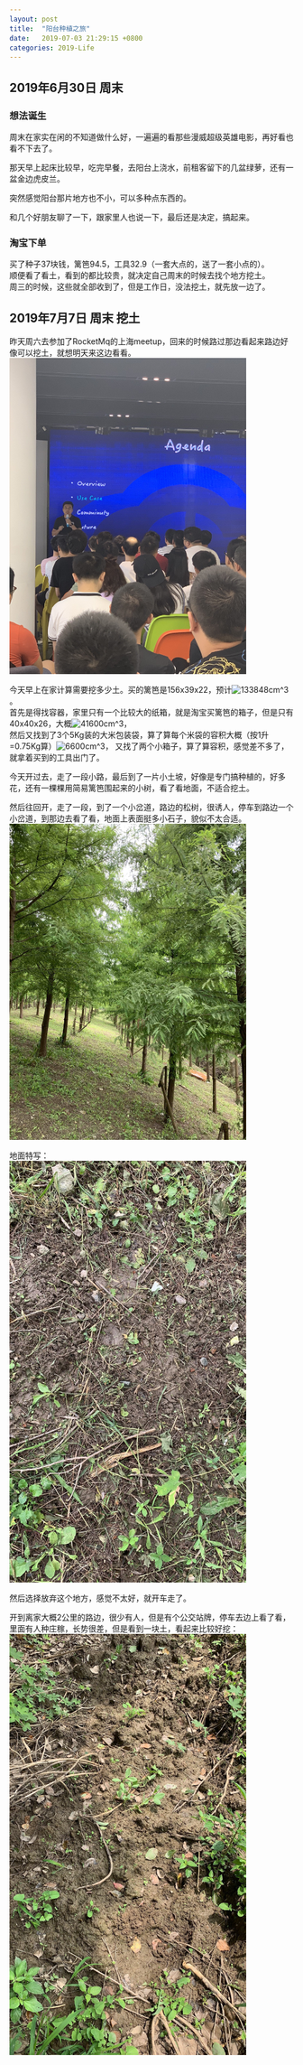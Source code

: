 ```yaml
---
layout: post
title:  "阳台种植之旅"
date:   2019-07-03 21:29:15 +0800
categories: 2019-Life
---
```


## 2019年6月30日 周末 

### 想法诞生
周末在家实在闲的不知道做什么好，一遍遍的看那些漫威超级英雄电影，再好看也看不下去了。

那天早上起床比较早，吃完早餐，去阳台上浇水，前租客留下的几盆绿萝，还有一盆金边虎皮兰。

突然感觉阳台那片地方也不小，可以多种点东西的。

和几个好朋友聊了一下，跟家里人也说一下，最后还是决定，搞起来。

### 淘宝下单
买了种子37块钱，篱笆94.5，工具32.9（一套大点的，送了一套小点的）。    
顺便看了看土，看到的都比较贵，就决定自己周末的时候去找个地方挖土。  
周三的时候，这些就全部收到了，但是工作日，没法挖土，就先放一边了。  

## 2019年7月7日 周末 挖土
昨天周六去参加了RocketMq的上海meetup，回来的时候路过那边看起来路边好像可以挖土，就想明天来这边看看。    
<img src="https://raw.githubusercontent.com/ipiali/ipiali.github.io/master/assets/Rocketmq-meetup-sh.jpg" alt="RocketMQ 上海meetup" width="420px" />

今天早上在家计算需要挖多少土。买的篱笆是156x39x22，预计<img src="https://latex.codecogs.com/svg.latex?\Large&space;133848cm^3" title="133848cm^3" />。  
首先是得找容器，家里只有一个比较大的纸箱，就是淘宝买篱笆的箱子，但是只有40x40x26，大概<img src="https://latex.codecogs.com/svg.latex?\Large&space;41600cm^3" title="41600cm^3" />，    
然后又找到了3个5Kg装的大米包装袋，算了算每个米袋的容积大概（按1升=0.75Kg算）<img src="https://latex.codecogs.com/svg.latex?\Large&space;6600cm^3" title="6600cm^3" />，
又找了两个小箱子，算了算容积，感觉差不多了，就拿着买到的工具出门了。  

今天开过去，走了一段小路，最后到了一片小土坡，好像是专门搞种植的，好多花，还有一棵棵用简易篱笆围起来的小树，看了看地面，不适合挖土。  

然后往回开，走了一段，到了一个小岔道，路边的松树，很诱人，停车到路边一个小岔道，到那边去看了看，地面上表面挺多小石子，貌似不太合适。  
<img src="https://raw.githubusercontent.com/ipiali/ipiali.github.io/master/assets/%E6%9D%BE%E6%A0%91%E6%9E%97.jpg" alt="松树林" width="420px"/>

地面特写：  
<img src="https://raw.githubusercontent.com/ipiali/ipiali.github.io/master/assets/%E6%9D%BE%E6%A0%91%E6%9E%97-%E5%9C%B0%E9%9D%A2.JPG" alt="松树林" width="420px"/>

然后选择放弃这个地方，感觉不太好，就开车走了。  

开到离家大概2公里的路边，很少有人，但是有个公交站牌，停车去边上看了看，里面有人种庄稼，长势很差，但是看到一块土，看起来比较好挖：  
<img src="https://raw.githubusercontent.com/ipiali/ipiali.github.io/master/assets/%E6%8C%96%E5%9C%9F%E7%9A%84%E5%9C%B0%E6%96%B9.JPG" alt="好挖的一块地" width="420px" />
